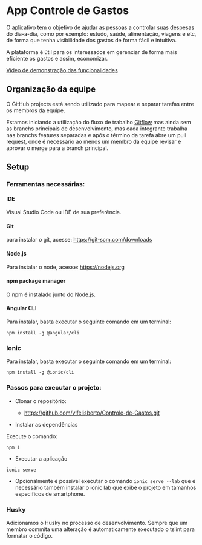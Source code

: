 # App Controle de Gastos

O aplicativo tem o objetivo de ajudar as pessoas a controlar suas despesas do dia-a-dia, como por exemplo: estudo, saúde, alimentação, viagens e etc, de forma que tenha visibilidade dos gastos de forma fácil e intuitiva.

A plataforma é útil para os interessados em gerenciar de forma mais eficiente os gastos e assim, economizar.

[Vídeo de demonstração das funcionalidades](https://youtu.be/GPTZ5fUHseI)

## Organização da equipe

O GitHub projects está sendo utilizado para mapear e separar tarefas entre os membros da equipe.

Estamos iniciando a utilização do fluxo de trabalho [Gitflow](https://www.atlassian.com/git/tutorials/comparing-workflows/gitflow-workflow) mas ainda sem as branchs principais de desenvolvimento, mas cada integrante trabalha nas branchs features separadas e após o término da tarefa abre um pull request, onde é necessário ao menos um membro da equipe revisar e aprovar o merge para a branch principal.

## Setup

### Ferramentas necessárias:

#### IDE

Visual Studio Code ou IDE de sua preferência.

#### Git

para instalar o git, acesse: https://git-scm.com/downloads

#### Node.js

Para instalar o node, acesse: https://nodejs.org

#### npm package manager

O npm é instalado junto do Node.js.

#### Angular CLI

Para instalar, basta executar o seguinte comando em um terminal:

```
npm install -g @angular/cli
```

### Ionic

Para instalar, basta executar o seguinte comando em um terminal:

```
npm install -g @ionic/cli
```

### Passos para executar o projeto:

- Clonar o repositório:

  - https://github.com/vifelisberto/Controle-de-Gastos.git

- Instalar as dependências

Execute o comando:

```
npm i
```

- Executar a aplicação

```
ionic serve
```

- Opcionalmente é possível executar o comando `ionic serve --lab` que é necessário também instalar o ionic lab que exibe o projeto em tamanhos especificos de smartphone.

### Husky

Adicionamos o Husky no processo de desenvolvimento. Sempre que um membro commita uma alteração é automaticamente executado o tslint para formatar o código.
